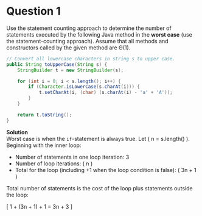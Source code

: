  # Question 1

 Use the statement counting approach to determine the number of statements executed by the following Java method in the **worst case** (use the statement-counting approach). Assume that all methods and constructors called by the given method are Θ(1).

 ```java
 // Convert all lowercase characters in string s to upper case.
 public String toUpperCase(String s) {
     StringBuilder t = new StringBuilder(s);

     for (int i = 0; i < s.length(); i++) {
         if (Character.isLowerCase(s.charAt(i))) {
             t.setCharAt(i, (char) (s.charAt(i) - 'a' + 'A'));
         }
     }

     return t.toString();
 }
 ```

 **Solution**  
 Worst case is when the `if`-statement is always true. Let \( n = s.length() \). Beginning with the inner loop:

 - Number of statements in one loop iteration: 3
 - Number of loop iterations: \( n \)
 - Total for the loop (including +1 when the loop condition is false): \( 3n + 1 \)

 Total number of statements is the cost of the loop plus statements outside the loop:

 \[ 1 + (3n + 1) + 1 = 3n + 3 \]
